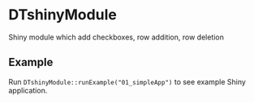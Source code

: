 # DTshinyModule

Shiny module which add checkboxes, row addition, row deletion


## Example

Run `DTshinyModule::runExample("01_simpleApp")` to see example Shiny application.